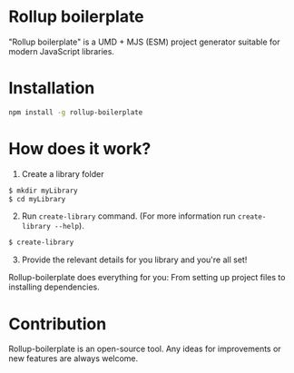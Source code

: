 # Rollup boilerplate
"Rollup boilerplate" is a UMD + MJS (ESM) project generator suitable for modern JavaScript libraries.

# Installation

```sh
npm install -g rollup-boilerplate
```

# How does it work?

1. Create a library folder

```sh
$ mkdir myLibrary
$ cd myLibrary
```

2. Run ``create-library`` command. (For more information run ``create-library --help``).

```sh
$ create-library
```

3. Provide the relevant details for you library and you're all set!

Rollup-boilerplate does everything for you: From setting up project files to installing dependencies.

# Contribution

Rollup-boilerplate is an open-source tool. Any ideas for improvements or new features are always welcome.